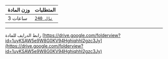| وزن المادة | المتطلبات |  
|---|---|  
| 3 ساعات | [`نال 240`](https://infosystems.blog/plan-study/course/IS-240)|

---

<!-- start -->

رابط الدرايف للمادة
[https://drive.google.com/folderview?id=1uyKSAW5e9W8G0KV94HghiqhhI2gzc3Jy](https://drive.google.com/folderview?id=1uyKSAW5e9W8G0KV94HghiqhhI2gzc3Jy)
